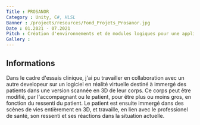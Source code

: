 ```yaml
---
Title : PROSANOR
Category : Unity, C#, HLSL
Banner : /projects/resources/Fond_Projets_Prosanor.jpg
Date : 01.2021 - 07.2021
Pitch : Création d'environnements et de modules logiques pour une application médicale à destination des troubles de l'anorexie.
Gallery : 
---
```


## Informations
Dans le cadre d'essais clinique, j'ai pu travailler en collaboration avec un autre developeur sur un logiciel en réalité virtuelle destiné à immergé des patients dans une version scannée en 3D de leur corps. Ce corps peut être modifié, par l'accompagnant ou le patient, pour être plus ou moins gros, en fonction du ressenti du patient.
Le patient est ensuite immergé dans des scènes de vies entièrement en 3D, et travaille, en lien avec le professionel de santé, son ressenti et ses réactions dans la situation actuelle.
